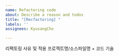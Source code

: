 ```yaml
---
name: Refactoring code
about: Describe a reason and todos
title: "[Recfactoring] "
labels: ''
assignees: KyusangCho

---
```


리팩토링 사유 및 적용 프로젝트명/소스파일명 + 코드 기술

